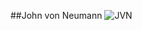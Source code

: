 ##John von Neumann 
![JVN](https://github.com/user-attachments/assets/1ac4afba-160c-4d58-be79-71d9ec317066)

